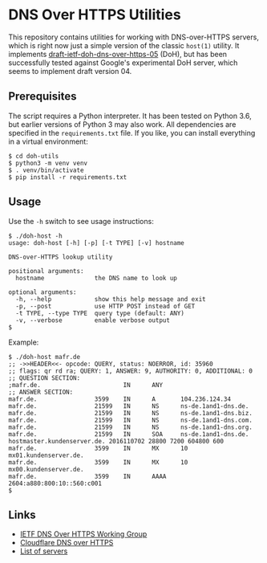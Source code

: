 # DNS Over HTTPS Utilities

This repository contains utilities for working with DNS-over-HTTPS servers,
which is right now just a simple version of the classic `host(1)` utility. It
implements [draft-ietf-doh-dns-over-https-05](https://tools.ietf.org/html/draft-ietf-doh-dns-over-https-05) (DoH),
but has been successfully tested against Google's experimental DoH server,
which seems to implement draft version 04.


## Prerequisites

The script requires a Python interpreter. It has been tested on Python 3.6,
but earlier versions of Python 3 may also work. All dependencies are specified
in the `requirements.txt` file. If you like, you can install everything in a
virtual environment:

```
$ cd doh-utils
$ python3 -m venv venv
$ . venv/bin/activate
$ pip install -r requirements.txt
```

## Usage

Use the `-h` switch to see usage instructions:

```
$ ./doh-host -h
usage: doh-host [-h] [-p] [-t TYPE] [-v] hostname

DNS-over-HTTPS lookup utility

positional arguments:
  hostname              the DNS name to look up

optional arguments:
  -h, --help            show this help message and exit
  -p, --post            use HTTP POST instead of GET
  -t TYPE, --type TYPE  query type (default: ANY)
  -v, --verbose         enable verbose output
$
```

Example:

```
$ ./doh-host mafr.de
;; ->>HEADER<<- opcode: QUERY, status: NOERROR, id: 35960
;; flags: qr rd ra; QUERY: 1, ANSWER: 9, AUTHORITY: 0, ADDITIONAL: 0
;; QUESTION SECTION:
;mafr.de.                       IN      ANY
;; ANSWER SECTION:
mafr.de.                3599    IN      A       104.236.124.34
mafr.de.                21599   IN      NS      ns-de.1and1-dns.de.
mafr.de.                21599   IN      NS      ns-de.1and1-dns.biz.
mafr.de.                21599   IN      NS      ns-de.1and1-dns.com.
mafr.de.                21599   IN      NS      ns-de.1and1-dns.org.
mafr.de.                21599   IN      SOA     ns-de.1and1-dns.de. hostmaster.kundenserver.de. 2016110702 28800 7200 604800 600
mafr.de.                3599    IN      MX      10 mx01.kundenserver.de.
mafr.de.                3599    IN      MX      10 mx00.kundenserver.de.
mafr.de.                3599    IN      AAAA    2604:a880:800:10::560:c001
$
```

## Links

  * [IETF DNS Over HTTPS Working Group](https://datatracker.ietf.org/wg/doh/about/)
  * [Cloudflare DNS over HTTPS](https://developers.cloudflare.com/1.1.1.1/dns-over-https/)
  * [List of servers](https://github.com/curl/curl/wiki/DNS-over-HTTPS)

